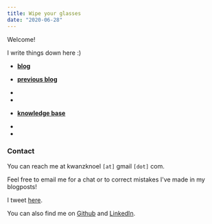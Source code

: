 ```yaml
---
title: Wipe your glasses
date: "2020-06-28"
---
```


Welcome! 

I write things down here :)

- [**blog**](https://kwannoel.xyz/search.html?tag=blog)

- [**previous blog**](https://kwannoel.github.io/thoughts/)

- <e4816443>

- <e066dc7f> 

- [**knowledge base**](https://kwannoel.xyz/search.html)

- <a1d8fd5e> 

- <f2beeaf4> 

### Contact

You can reach me at kwanzknoel `[at]` gmail `[dot]` com. 

Feel free to email me for a chat or to correct mistakes I've made in my blogposts!

I tweet [here](https://twitter.com/n0eiK).

You can also find me on [Github](https://github.com/kwannoel) and [LinkedIn](https://www.linkedin.com/in/noel-kwan-17484b119/).
